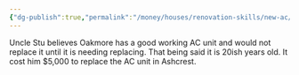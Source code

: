 ```yaml
---
{"dg-publish":true,"permalink":"/money/houses/renovation-skills/new-ac/","tags":["oakmore"],"created":"Jun 04, 2023, 11:21 PM","updated":""}
---
```



Uncle Stu believes Oakmore has a good working AC unit and would not replace it until it is needing replacing. That being said it is 20ish years old. It cost him $5,000 to replace the AC unit in Ashcrest.